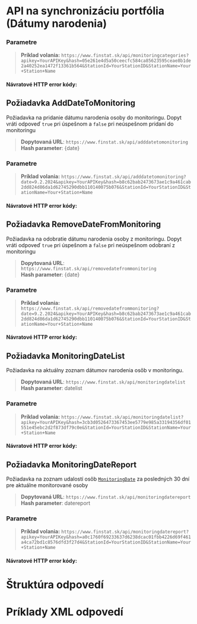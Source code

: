# API na synchronizáciu portfólia (Dátumy narodenia)

[](monitoring-categories.md ':include')

### Parametre
[](../../../common/parameters/parameters-sk.md ':include')

> **Príklad volania:** ```https://www.finstat.sk/api/monitoringcategories?apikey=YourAPIKey&hash=05e261e4d5a50ceecfc584ca85623595ceae8b1de2a40252ea1472f13361b564&StationId=YourStationID&StationName=Your+Station+Name```

#### Návratové HTTP error kódy:
[](../../../common/http/errorcodes-sk.md ':include')

## Požiadavka AddDateToMonitoring
Požiadavka na pridanie dátumu narodenia osoby do monitoringu.
Dopyt vráti odpoveď `true` pri úspešnom a `false`  pri neúspešnom pridaní do monitoringu

> **Dopytovaná URL**: ```https://www.finstat.sk/api/adddatetomonitoring```<br />
> **Hash parameter**: {date}

### Parametre
[](../../../common/parameters/monitoring-addremove-date-sk.md ':include')

[](../../../common/parameters/parameters-sk.md ':include')

> **Príklad volania:** ```https://www.finstat.sk/api/adddatetomonitoring?date=9.2.2024&apikey=YourAPIKey&hash=b8c62bab2473673ae1c9a461cab2dd824d86da1d62745290dbb110140075b076&StationId=YourStationID&StationName=Your+Station+Name```

#### Návratové HTTP error kódy:
[](../../../common/http/errorcodes-sk.md ':include')

## Požiadavka RemoveDateFromMonitoring
Požiadavka na odobratie dátumu narodenia osoby z monitoringu.
Dopyt vráti odpoveď `true` pri úspešnom a `false`  pri neúspešnom odobraní z monitoringu

> **Dopytovaná URL**: ```https://www.finstat.sk/api/removedatefrommonitoring```<br />
> **Hash parameter**: {date}

### Parametre
[](../../../common/parameters/monitoring-addremove-date-sk.md ':include')

[](../../../common/parameters/parameters-sk.md ':include')

> **Príklad volania:** ```https://www.finstat.sk/api/removedatefrommonitoring?date=9.2.2024&apikey=YourAPIKey&hash=b8c62bab2473673ae1c9a461cab2dd824d86da1d62745290dbb110140075b076&StationId=YourStationID&StationName=Your+Station+Name```

#### Návratové HTTP error kódy:
[](../../../common/http/errorcodes-sk.md ':include')

## Požiadavka MonitoringDateList
Požiadavka na aktuálny zoznam dátumov narodenia osôb v monitoringu.

> **Dopytovaná URL**: ```https://www.finstat.sk/api/monitoringdatelist```<br />
> **Hash parameter**: datelist

### Parametre
[](../../../common/parameters/monitoring-category-sk.md ':include')

[](../../../common/parameters/parameters-sk.md ':include')

> **Príklad volania:** ```https://www.finstat.sk/api/monitoringdatelist?apikey=YourAPIKey&hash=3cb3d0526473367453ee5779e985a33194356df01551e45ebc2d2f873df79c0e&StationId=YourStationID&StationName=Your+Station+Name```

#### Návratové HTTP error kódy:
[](../../../common/http/errorcodes-sk.md ':include')

## Požiadavka MonitoringDateReport
Požiadavka na zoznam udalostí osôb [`MonitoringDate`](#MonitoringDate) za posledných 30 dní pre aktuálne monitorované osoby

> **Dopytovaná URL**: ```https://www.finstat.sk/api/monitoringdatereport```<br />
> **Hash parameter**: datereport

### Parametre
[](../../../common/parameters/monitoring-category-sk.md ':include')

[](../../../common/parameters/parameters-sk.md ':include')

> **Príklad volania:** ```https://www.finstat.sk/api/monitoringdatereport?apikey=YourAPIKey&hash=a0c1760f69233637d6238dcac01fbb4226d69f461a4ca72bd1c8576dfd3f27d4&StationId=YourStationID&StationName=Your+Station+Name```

#### Návratové HTTP error kódy:
[](../../../common/http/errorcodes-sk.md ':include')

# Štruktúra odpovedí

[](../../../common/responses/monitoring-categories-sk.md ':include')

[](../../../common/responses/monitoring-date-sk.md ':include')

# Príklady XML odpovedí

[](../../../common/examples/monitoring-categories.md ':include')

[](../../../common/examples/monitoring-datelist.md ':include')

[](../../../common/examples/monitoring-datereport.md ':include')